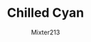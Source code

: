 ---
title: Chilled Cyan
author: Mixter213
github: https://github.com/Mixter213/
description_markdown: >-
  A variabled theme that lets you edit what color the background is and what colors everything else will be.
download: https://github.com/Mixter213/Discord-Themes
demo: https://cdn.rawgit.com/Mixter213/Discord-Themes/master/ChilledCyan.theme.css
support: https://github.com/Mixter213/Discord-Themes/issues
style: dark
tags:
images:
  - name: Chilled Cyan Preview
    image: https://i.imgur.com/XlKmkDz.png
    
layout: product
---
